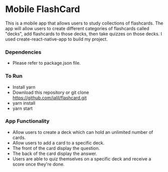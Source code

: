# Mobile FlashCard

This is a mobile app that allows users to study collections of flashcards. The app will allow users to create different categories of flashcards called "decks", add flashcards to those decks, then take quizzes on those decks.
I used create-react-native-app to build my project.


### Dependencies
- Please refer to package.json file. 


### To Run
- Install yarn 
- Download this repository or git clone https://github.com/jalil/flashcard.git
- yarn install
- yarn start

### App Functionality

- Allow users to create a deck which can hold an unlimited number of cards.
- Allow users to add a card to a specific deck.
- The front of the card display the question.
- The back of the card display the answer.
- Users are able to quiz themselves on a specific deck and receive a score once they're done.

